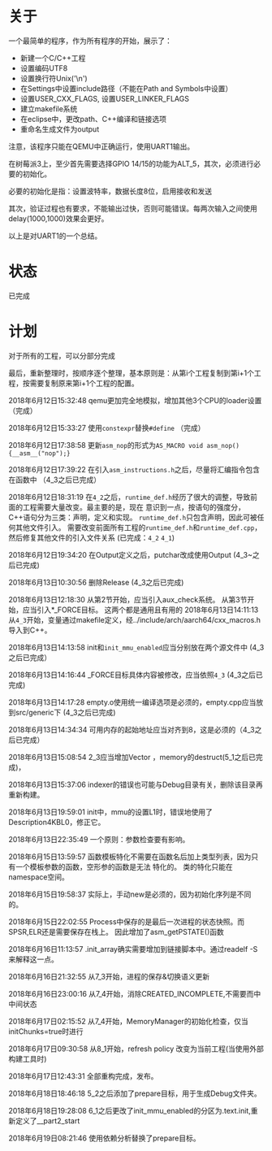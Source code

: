 # 关于
一个最简单的程序，作为所有程序的开始，展示了：
 - 新建一个C/C++工程
  - 设置编码UTF8
  - 设置换行符Unix('\n')
  - 在Settings中设置include路径（不能在Path and Symbols中设置）
  - 设置USER\_CXX\_FLAGS, 设置USER\_LINKER\_FLAGS
 - 建立makefile系统
 - 在eclipse中，更改path、C++编译和链接选项
 - 重命名生成文件为output

注意，该程序只能在QEMU中正确运行，使用UART1输出。

在树莓派3上，至少首先需要选择GPIO 14/15的功能为ALT_5，其次，必须进行必要的初始化。

必要的初始化是指：设置波特率，数据长度8位，启用接收和发送

其次，验证过程也有要求，不能输出过快，否则可能错误。每两次输入之间使用delay(1000,1000)效果会更好。

以上是对UART1的一个总结。


# 状态
已完成

# 计划
对于所有的工程，可以分部分完成

最后，重新整理时，按顺序逐个整理，基本原则是：从第i个工程复制到第i+1个工程，按需要复制原来第i+1个工程的配置。

2018年6月12日15:32:48 qemu更加完全地模拟，增加其他3个CPU的loader设置 （完成）

2018年6月12日15:33:27 使用`constexpr`替换`#define` （完成）

2018年6月12日17:38:58 更新`asm_nop`的形式为`AS_MACRO void asm_nop(){__asm__("nop");}`

2018年6月12日17:39:22 在引入`asm_instructions.h`之后，尽量将汇编指令包含在函数中 （4_3之后已完成）

2018年6月12日18:31:19 在`4_2`之后，`runtime_def.h`经历了很大的调整，导致前面的工程需要大量改变。最主要的是，现在
					意识到一点，按语句的强度分，C++语句分为三类：声明，定义和实现。
					`runtime_def.h`只包含声明，因此可被任何其他文件引入。
					需要改变前面所有工程的`runtime_def.h`和`runtime_def.cpp`，然后修复其他文件的引入文件关系
					(已完成：`4_2` `4_1`)
					
2018年6月12日19:34:20 在Output定义之后，putchar改成使用Output
					(4_3~之后已完成)

2018年6月13日10:30:56 删除Release (4_3之后已完成)

2018年6月13日12:18:30 从第2节开始，应当引入aux\_check系统。 从第3节开始，应当引入*\_FORCE目标。
					这两个都是通用且有用的
2018年6月13日14:11:13 从`4_3`开始，变量通过makefile定义，经../include/arch/aarch64/cxx_macros.h
					导入到C++。
					
2018年6月13日14:13:58  init和`init_mmu_enabled`应当分别放在两个源文件中 (4_3之后已完成）

2018年6月13日14:16:44  _FORCE目标具体内容被修改，应当依照`4_3` (4_3之后已完成)

2018年6月13日14:17:28  empty.o使用统一编译选项是必须的，empty.cpp应当放到src/generic下 (4_3之后已完成)

2018年6月13日14:34:34  可用内存的起始地址应当对齐到8，这是必须的（4_3之后已完成）

2018年6月13日15:08:54  2_3应当增加Vector ，memory的destruct(5_1之后已完成)，

2018年6月13日15:37:06  indexer的错误也可能与Debug目录有关，删除该目录再重新构建。

2018年6月13日19:59:01  init中，mmu的设置L1时，错误地使用了Description4KBL0，修正它。

2018年6月13日22:35:49  一个原则：参数检查要有影响。

2018年6月15日13:59:57  函数模板特化不需要在函数名后加上类型列表，因为只有一个模板参数的函数，空形参的函数是无法
                      特化的。 类的特化只能在namespace空间。
                      
2018年6月15日19:58:37  实际上，手动new是必须的，因为初始化序列是不同的。

2018年6月15日22:02:55  Process中保存的是最后一次进程的状态快照。而SPSR,ELR还是需要保存在栈上。
                                                     因此增加了asm_getPSTATE()函数

2018年6月16日11:13:57  .init_array确实需要增加到链接脚本中。通过readelf -S来解释这一点。

2018年6月16日21:32:55  从7_3开始，进程的保存&切换语义更新

2018年6月16日23:00:16  从7_4开始，消除CREATED_INCOMPLETE,不需要而中中间状态

2018年6月17日02:15:52  从7_4开始，MemoryManager的初始化检查，仅当initChunks=true时进行

2018年6月17日09:30:58  从8_1开始，refresh policy 改变为当前工程(当使用外部构建工具时)

2018年6月17日12:43:31  全部重构完成，发布。

2018年6月18日18:46:18  5\_2之后添加了prepare目标，用于生成Debug文件夹。

2018年6月18日19:28:08   6_1之后更改了init_mmu_enabled的分区为.text.init,重新定义了__part2_start

2018年6月19日08:21:46  使用依赖分析替换了prepare目标。
